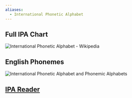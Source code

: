 ```yaml
---
aliases:
  - International Phonetic Alphabet
---
```

## Full IPA Chart
![International Phonetic Alphabet - Wikipedia](https://upload.wikimedia.org/wikipedia/commons/thumb/8/8f/IPA_chart_2020.svg/1200px-IPA_chart_2020.svg.png)
## English Phonemes
![International Phonetic Alphabet and Phonemic Alphabets](https://teachtranslatetravelrepeat.com/wp-content/uploads/2021/08/Phonemic-Chart.jpg)
## [IPA Reader](http://ipa-reader.xyz/)